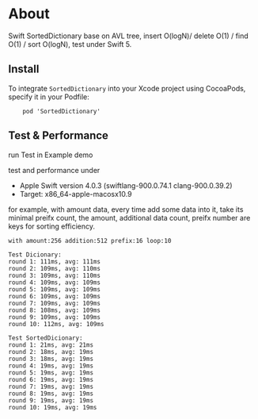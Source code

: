 
# About

Swift SortedDictionary base on AVL tree, insert O(logN)/ delete O(1) / find O(1) / sort O(logN), test under Swift 5.

## Install

To integrate `SortedDictionary` into your Xcode project using CocoaPods, specify it in your Podfile:

```
    pod 'SortedDictionary'
```

## Test & Performance

run Test in Example demo

test and performance under

- Apple Swift version 4.0.3 (swiftlang-900.0.74.1 clang-900.0.39.2)
- Target: x86_64-apple-macosx10.9

for example, with amount data, every time add some data into it, take its minimal preifx count, the amount, additional data count, preifx number are keys for sorting efficiency.

```
with amount:256 addition:512 prefix:16 loop:10

Test Dicionary:
round 1: 111ms, avg: 111ms
round 2: 109ms, avg: 110ms
round 3: 109ms, avg: 110ms
round 4: 109ms, avg: 109ms
round 5: 109ms, avg: 109ms
round 6: 109ms, avg: 109ms
round 7: 109ms, avg: 109ms
round 8: 108ms, avg: 109ms
round 9: 109ms, avg: 109ms
round 10: 112ms, avg: 109ms

Test SortedDicionary:
round 1: 21ms, avg: 21ms
round 2: 18ms, avg: 19ms
round 3: 18ms, avg: 19ms
round 4: 19ms, avg: 19ms
round 5: 19ms, avg: 19ms
round 6: 19ms, avg: 19ms
round 7: 19ms, avg: 19ms
round 8: 19ms, avg: 19ms
round 9: 19ms, avg: 19ms
round 10: 19ms, avg: 19ms
```
